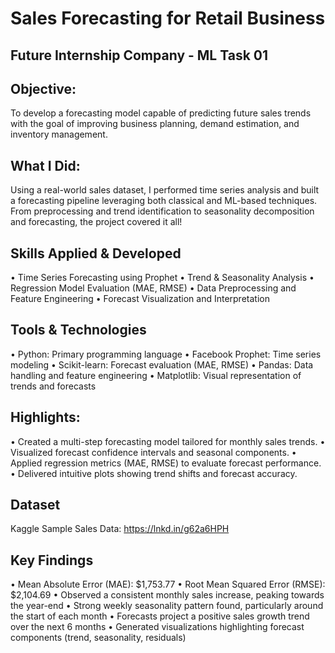 # Sales Forecasting for Retail Business
## Future Internship Company - ML Task 01
## Objective:
To develop a forecasting model capable of predicting future sales trends with the goal of improving business planning, demand estimation, and inventory management.
## What I Did:
Using a real-world sales dataset, I performed time series analysis and built a forecasting pipeline leveraging both classical and ML-based techniques. From preprocessing and trend identification to seasonality decomposition and forecasting, the project covered it all!
## Skills Applied & Developed
  •	Time Series Forecasting using Prophet
  •	Trend & Seasonality Analysis
  •	Regression Model Evaluation (MAE, RMSE)
  •	Data Preprocessing and Feature Engineering
  •	Forecast Visualization and Interpretation
## Tools & Technologies
  •	Python: Primary programming language
  •	Facebook Prophet: Time series modeling
  •	Scikit-learn: Forecast evaluation (MAE, RMSE)
  •	Pandas: Data handling and feature engineering
  •	Matplotlib: Visual representation of trends and forecasts
## Highlights:
  •	Created a multi-step forecasting model tailored for monthly sales trends.
  •	Visualized forecast confidence intervals and seasonal components.
  •	Applied regression metrics (MAE, RMSE) to evaluate forecast performance.
  •	Delivered intuitive plots showing trend shifts and forecast accuracy.
## Dataset
Kaggle Sample Sales Data: https://lnkd.in/g62a6HPH
## Key Findings
  •	Mean Absolute Error (MAE): $1,753.77
  •	Root Mean Squared Error (RMSE): $2,104.69
  •	Observed a consistent monthly sales increase, peaking towards the year-end
  •	Strong weekly seasonality pattern found, particularly around the start of each month
  •	Forecasts project a positive sales growth trend over the next 6 months
  •	Generated visualizations highlighting forecast components (trend, seasonality, residuals)



